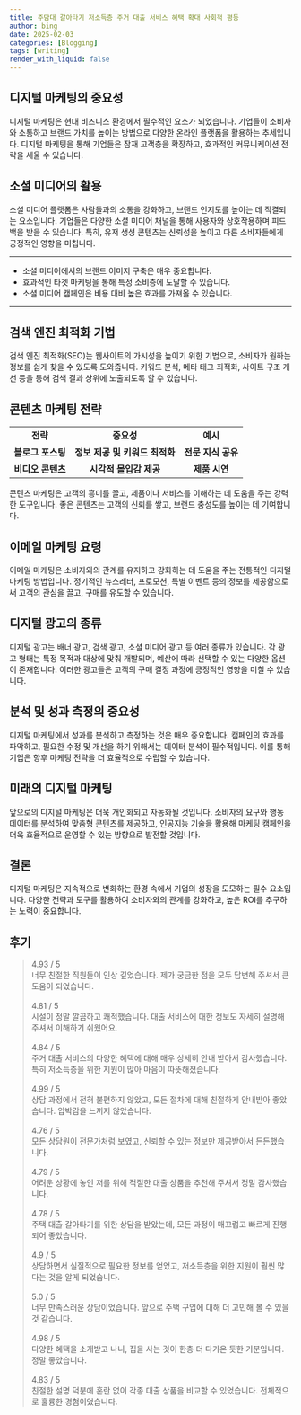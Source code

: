 ```yaml
---
title: 주담대 갈아타기 저소득층 주거 대출 서비스 혜택 확대 사회적 평등
author: bing
date: 2025-02-03
categories: [Blogging]
tags: [writing]
render_with_liquid: false
---
```



<h2 id='디지털 마케팅의 중요성'>디지털 마케팅의 중요성</h2>

<p>디지털 마케팅은 현대 비즈니스 환경에서 필수적인 요소가 되었습니다. 기업들이 소비자와 소통하고 브랜드 가치를 높이는 방법으로 다양한 온라인 플랫폼을 활용하는 추세입니다. 디지털 마케팅을 통해 기업들은 잠재 고객층을 확장하고, 효과적인 커뮤니케이션 전략을 세울 수 있습니다.</p>

<h2 id='소셜 미디어의 활용'>소셜 미디어의 활용</h2>

<p>소셜 미디어 플랫폼은 사람들과의 소통을 강화하고, 브랜드 인지도를 높이는 데 직결되는 요소입니다. 기업들은 다양한 소셜 미디어 채널을 통해 사용자와 상호작용하며 피드백을 받을 수 있습니다. 특히, 유저 생성 콘텐츠는 신뢰성을 높이고 다른 소비자들에게 긍정적인 영향을 미칩니다.</p>

<hr />

<ul>
    <li>소셜 미디어에서의 브랜드 이미지 구축은 매우 중요합니다.</li>
    <li>효과적인 타겟 마케팅을 통해 특정 소비층에 도달할 수 있습니다.</li>
    <li>소셜 미디어 캠페인은 비용 대비 높은 효과를 가져올 수 있습니다.</li>
</ul>

<hr />

<h2 id='검색 엔진 최적화 기법'>검색 엔진 최적화 기법</h2>

<p>검색 엔진 최적화(SEO)는 웹사이트의 가시성을 높이기 위한 기법으로, 소비자가 원하는 정보를 쉽게 찾을 수 있도록 도와줍니다. 키워드 분석, 메타 태그 최적화, 사이트 구조 개선 등을 통해 검색 결과 상위에 노출되도록 할 수 있습니다.</p>

<h2 id='콘텐츠 마케팅 전략'>콘텐츠 마케팅 전략</h2>

<table>
    <tr>
        <td style="text-align: center; height: 17px;"><b>전략</b></td>
        <td style="text-align: center; height: 17px;"><b>중요성</b></td>
        <td style="text-align: center; height: 17px;"><b>예시</b></td>
    </tr>
    <tr>
        <td style="text-align: center; height: 17px;"><b>블로그 포스팅</b></td>
        <td style="text-align: center; height: 17px;"><b>정보 제공 및 키워드 최적화</b></td>
        <td style="text-align: center; height: 17px;"><b>전문 지식 공유</b></td>
    </tr>
    <tr>
        <td style="text-align: center; height: 17px;"><b>비디오 콘텐츠</b></td>
        <td style="text-align: center; height: 17px;"><b>시각적 몰입감 제공</b></td>
        <td style="text-align: center; height: 17px;"><b>제품 시연</b></td>
    </tr>
</table>

<p>콘텐츠 마케팅은 고객의 흥미를 끌고, 제품이나 서비스를 이해하는 데 도움을 주는 강력한 도구입니다. 좋은 콘텐츠는 고객의 신뢰를 쌓고, 브랜드 충성도를 높이는 데 기여합니다.</p>

<h2 id='이메일 마케팅 요령'>이메일 마케팅 요령</h2>

<p>이메일 마케팅은 소비자와의 관계를 유지하고 강화하는 데 도움을 주는 전통적인 디지털 마케팅 방법입니다. 정기적인 뉴스레터, 프로모션, 특별 이벤트 등의 정보를 제공함으로써 고객의 관심을 끌고, 구매를 유도할 수 있습니다.</p>

<h2 id='디지털 광고의 종류'>디지털 광고의 종류</h2>

<p>디지털 광고는 배너 광고, 검색 광고, 소셜 미디어 광고 등 여러 종류가 있습니다. 각 광고 형태는 특정 목적과 대상에 맞춰 개발되며, 예산에 따라 선택할 수 있는 다양한 옵션이 존재합니다. 이러한 광고들은 고객의 구매 결정 과정에 긍정적인 영향을 미칠 수 있습니다.</p>

<h2 id='분석 및 성과 측정의 중요성'>분석 및 성과 측정의 중요성</h2>

<p>디지털 마케팅에서 성과를 분석하고 측정하는 것은 매우 중요합니다. 캠페인의 효과를 파악하고, 필요한 수정 및 개선을 하기 위해서는 데이터 분석이 필수적입니다. 이를 통해 기업은 향후 마케팅 전략을 더 효율적으로 수립할 수 있습니다.</p>

<h2 id='미래의 디지털 마케팅'>미래의 디지털 마케팅</h2>

<p>앞으로의 디지털 마케팅은 더욱 개인화되고 자동화될 것입니다. 소비자의 요구와 행동 데이터를 분석하여 맞춤형 콘텐츠를 제공하고, 인공지능 기술을 활용해 마케팅 캠페인을 더욱 효율적으로 운영할 수 있는 방향으로 발전할 것입니다.</p>

<h2 id='결론'>결론</h2>

<p>디지털 마케팅은 지속적으로 변화하는 환경 속에서 기업의 성장을 도모하는 필수 요소입니다. 다양한 전략과 도구를 활용하여 소비자와의 관계를 강화하고, 높은 ROI를 추구하는 노력이 중요합니다.</p>

<h2 id='후기'>후기</h2>
<div itemscope itemtype="https://schema.org/Product">
  <blockquote>
  <div itemprop="review" itemscope itemtype="https://schema.org/Review">
      <div itemprop="reviewRating" itemscope itemtype="https://schema.org/Rating"> <span itemprop="ratingValue">4.93</span> / <span itemprop="bestRating">5</span> </div>
      <span itemprop="reviewBody">너무 친절한 직원들이 인상 깊었습니다. 제가 궁금한 점을 모두 답변해 주셔서 큰 도움이 되었습니다.</span>
  </div>
  <br>
  <div itemprop="review" itemscope itemtype="https://schema.org/Review">
      <div itemprop="reviewRating" itemscope itemtype="https://schema.org/Rating"> <span itemprop="ratingValue">4.81</span> / <span itemprop="bestRating">5</span> </div>
      <span itemprop="reviewBody">시설이 정말 깔끔하고 쾌적했습니다. 대출 서비스에 대한 정보도 자세히 설명해 주셔서 이해하기 쉬웠어요.</span>
  </div>
  <br>
  <div itemprop="review" itemscope itemtype="https://schema.org/Review">
      <div itemprop="reviewRating" itemscope itemtype="https://schema.org/Rating"> <span itemprop="ratingValue">4.84</span> / <span itemprop="bestRating">5</span> </div>
      <span itemprop="reviewBody">주거 대출 서비스의 다양한 혜택에 대해 매우 상세히 안내 받아서 감사했습니다. 특히 저소득층을 위한 지원이 많아 마음이 따뜻해졌습니다.</span>
  </div>
  <br>
  <div itemprop="review" itemscope itemtype="https://schema.org/Review">
      <div itemprop="reviewRating" itemscope itemtype="https://schema.org/Rating"> <span itemprop="ratingValue">4.99</span> / <span itemprop="bestRating">5</span> </div>
      <span itemprop="reviewBody">상담 과정에서 전혀 불편하지 않았고, 모든 절차에 대해 친절하게 안내받아 좋았습니다. 압박감을 느끼지 않았습니다.</span>
  </div>
  <br>
  <div itemprop="review" itemscope itemtype="https://schema.org/Review">
      <div itemprop="reviewRating" itemscope itemtype="https://schema.org/Rating"> <span itemprop="ratingValue">4.76</span> / <span itemprop="bestRating">5</span> </div>
      <span itemprop="reviewBody">모든 상담원이 전문가처럼 보였고, 신뢰할 수 있는 정보만 제공받아서 든든했습니다.</span>
  </div>
  <br>
  <div itemprop="review" itemscope itemtype="https://schema.org/Review">
      <div itemprop="reviewRating" itemscope itemtype="https://schema.org/Rating"> <span itemprop="ratingValue">4.79</span> / <span itemprop="bestRating">5</span> </div>
      <span itemprop="reviewBody">어려운 상황에 놓인 저를 위해 적절한 대출 상품을 추천해 주셔서 정말 감사했습니다.</span>
  </div>
  <br>
  <div itemprop="review" itemscope itemtype="https://schema.org/Review">
      <div itemprop="reviewRating" itemscope itemtype="https://schema.org/Rating"> <span itemprop="ratingValue">4.78</span> / <span itemprop="bestRating">5</span> </div>
      <span itemprop="reviewBody">주택 대출 갈아타기를 위한 상담을 받았는데, 모든 과정이 매끄럽고 빠르게 진행되어 좋았습니다.</span>
  </div>
  <br>
  <div itemprop="review" itemscope itemtype="https://schema.org/Review">
      <div itemprop="reviewRating" itemscope itemtype="https://schema.org/Rating"> <span itemprop="ratingValue">4.9</span> / <span itemprop="bestRating">5</span> </div>
      <span itemprop="reviewBody">상담하면서 실질적으로 필요한 정보를 얻었고, 저소득층을 위한 지원이 훨씬 많다는 것을 알게 되었습니다.</span>
  </div>
  <br>
  <div itemprop="review" itemscope itemtype="https://schema.org/Review">
      <div itemprop="reviewRating" itemscope itemtype="schema.org/Rating"> <span itemprop="ratingValue">5.0</span> / <span itemprop="bestRating">5</span> </div>
      <span itemprop="reviewBody">너무 만족스러운 상담이었습니다. 앞으로 주택 구입에 대해 더 고민해 볼 수 있을 것 같습니다.</span>
  </div>
  <br>
  <div itemprop="review" itemscope itemtype="schema.org/Review">
      <div itemprop="reviewRating" itemscope itemtype="schema.org/Rating"> <span itemprop="ratingValue">4.98</span> / <span itemprop="bestRating">5</span> </div>
      <span itemprop="reviewBody">다양한 혜택을 소개받고 나니, 집을 사는 것이 한층 더 다가온 듯한 기분입니다. 정말 좋았습니다.</span>
  </div>
  <br>
  <div itemprop="review" itemscope itemtype="schema.org/Review">
      <div itemprop="reviewRating" itemscope itemtype="schema.org/Rating"> <span itemprop="ratingValue">4.83</span> / <span itemprop="bestRating">5</span> </div>
      <span itemprop="reviewBody">친절한 설명 덕분에 혼란 없이 각종 대출 상품을 비교할 수 있었습니다. 전체적으로 훌륭한 경험이었습니다.</span>
  </div>
  </blockquote>
</div>
